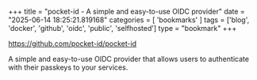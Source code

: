 +++
title = "pocket-id - A simple and easy-to-use OIDC provider"
date = "2025-06-14 18:25:21.819168"
categories = [ 'bookmarks' ]
tags = ['blog', 'docker', 'github', 'oidc', 'public', 'selfhosted']
type = "bookmark"
+++

  

<https://github.com/pocket-id/pocket-id>  

A simple and easy-to-use OIDC provider that allows users to authenticate with their passkeys to your services.  
